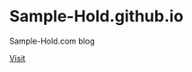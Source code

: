Sample-Hold.github.io
=====================

Sample-Hold.com blog

[Visit](http://sample-hold.com/)
